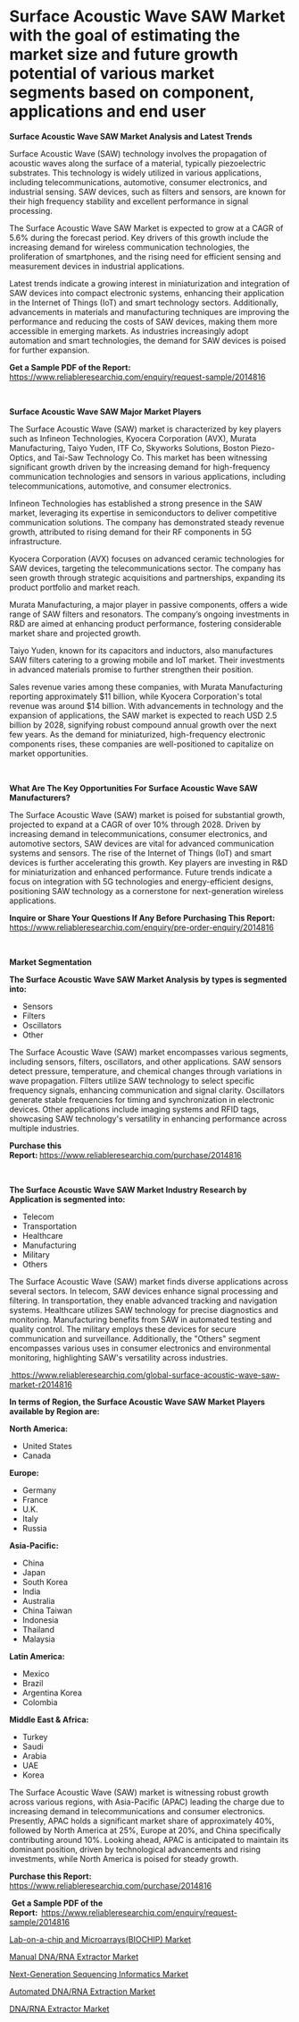 <p><h1>Surface Acoustic Wave SAW Market with the goal of estimating the market size and future growth potential of various market segments based on component, applications and end user</h1></p><p><strong>Surface Acoustic Wave SAW Market Analysis and Latest Trends</strong></p>
<p><p>Surface Acoustic Wave (SAW) technology involves the propagation of acoustic waves along the surface of a material, typically piezoelectric substrates. This technology is widely utilized in various applications, including telecommunications, automotive, consumer electronics, and industrial sensing. SAW devices, such as filters and sensors, are known for their high frequency stability and excellent performance in signal processing.</p><p>The Surface Acoustic Wave SAW Market is expected to grow at a CAGR of 5.6% during the forecast period. Key drivers of this growth include the increasing demand for wireless communication technologies, the proliferation of smartphones, and the rising need for efficient sensing and measurement devices in industrial applications. </p><p>Latest trends indicate a growing interest in miniaturization and integration of SAW devices into compact electronic systems, enhancing their application in the Internet of Things (IoT) and smart technology sectors. Additionally, advancements in materials and manufacturing techniques are improving the performance and reducing the costs of SAW devices, making them more accessible in emerging markets. As industries increasingly adopt automation and smart technologies, the demand for SAW devices is poised for further expansion.</p></p>
<p><strong>Get a Sample PDF of the Report:&nbsp;</strong> <a href="https://www.reliableresearchiq.com/enquiry/request-sample/2014816?utm_campaign=3570&utm_medium=2&utm_source=Github&utm_content=ia&utm_term=06042025&utm_id=surface-acoustic-wave-saw">https://www.reliableresearchiq.com/enquiry/request-sample/2014816</a></p>
<p>&nbsp;</p>
<p><strong>Surface Acoustic Wave SAW Major Market Players</strong></p>
<p><p>The Surface Acoustic Wave (SAW) market is characterized by key players such as Infineon Technologies, Kyocera Corporation (AVX), Murata Manufacturing, Taiyo Yuden, ITF Co, Skyworks Solutions, Boston Piezo-Optics, and Tai-Saw Technology Co. This market has been witnessing significant growth driven by the increasing demand for high-frequency communication technologies and sensors in various applications, including telecommunications, automotive, and consumer electronics.</p><p>Infineon Technologies has established a strong presence in the SAW market, leveraging its expertise in semiconductors to deliver competitive communication solutions. The company has demonstrated steady revenue growth, attributed to rising demand for their RF components in 5G infrastructure. </p><p>Kyocera Corporation (AVX) focuses on advanced ceramic technologies for SAW devices, targeting the telecommunications sector. The company has seen growth through strategic acquisitions and partnerships, expanding its product portfolio and market reach.</p><p>Murata Manufacturing, a major player in passive components, offers a wide range of SAW filters and resonators. The company’s ongoing investments in R&D are aimed at enhancing product performance, fostering considerable market share and projected growth.</p><p>Taiyo Yuden, known for its capacitors and inductors, also manufactures SAW filters catering to a growing mobile and IoT market. Their investments in advanced materials promise to further strengthen their position.</p><p>Sales revenue varies among these companies, with Murata Manufacturing reporting approximately $11 billion, while Kyocera Corporation's total revenue was around $14 billion. With advancements in technology and the expansion of applications, the SAW market is expected to reach USD 2.5 billion by 2028, signifying robust compound annual growth over the next few years. As the demand for miniaturized, high-frequency electronic components rises, these companies are well-positioned to capitalize on market opportunities.</p></p>
<p>&nbsp;</p>
<p><strong>What Are The Key Opportunities For Surface Acoustic Wave SAW Manufacturers?</strong></p>
<p><p>The Surface Acoustic Wave (SAW) market is poised for substantial growth, projected to expand at a CAGR of over 10% through 2028. Driven by increasing demand in telecommunications, consumer electronics, and automotive sectors, SAW devices are vital for advanced communication systems and sensors. The rise of the Internet of Things (IoT) and smart devices is further accelerating this growth. Key players are investing in R&D for miniaturization and enhanced performance. Future trends indicate a focus on integration with 5G technologies and energy-efficient designs, positioning SAW technology as a cornerstone for next-generation wireless applications.</p></p>
<p><strong>Inquire or Share Your Questions If Any Before Purchasing This Report:</strong> <a href="https://www.reliableresearchiq.com/enquiry/pre-order-enquiry/2014816?utm_campaign=3570&utm_medium=2&utm_source=Github&utm_content=ia&utm_term=06042025&utm_id=surface-acoustic-wave-saw">https://www.reliableresearchiq.com/enquiry/pre-order-enquiry/2014816</a></p>
<p>&nbsp;</p>
<p><strong>Market Segmentation</strong></p>
<p><strong>The Surface Acoustic Wave SAW Market Analysis by types is segmented into:</strong></p>
<p><ul><li>Sensors</li><li>Filters</li><li>Oscillators</li><li>Other</li></ul></p>
<p><p>The Surface Acoustic Wave (SAW) market encompasses various segments, including sensors, filters, oscillators, and other applications. SAW sensors detect pressure, temperature, and chemical changes through variations in wave propagation. Filters utilize SAW technology to select specific frequency signals, enhancing communication and signal clarity. Oscillators generate stable frequencies for timing and synchronization in electronic devices. Other applications include imaging systems and RFID tags, showcasing SAW technology's versatility in enhancing performance across multiple industries.</p></p>
<p><strong>Purchase this Report:&nbsp;</strong><a href="https://www.reliableresearchiq.com/purchase/2014816?utm_campaign=3570&utm_medium=2&utm_source=Github&utm_content=ia&utm_term=06042025&utm_id=surface-acoustic-wave-saw">https://www.reliableresearchiq.com/purchase/2014816</a></p>
<p>&nbsp;</p>
<p><strong>The Surface Acoustic Wave SAW Market Industry Research by Application is segmented into:</strong></p>
<p><ul><li>Telecom</li><li>Transportation</li><li>Healthcare</li><li>Manufacturing</li><li>Military</li><li>Others</li></ul></p>
<p><p>The Surface Acoustic Wave (SAW) market finds diverse applications across several sectors. In telecom, SAW devices enhance signal processing and filtering. In transportation, they enable advanced tracking and navigation systems. Healthcare utilizes SAW technology for precise diagnostics and monitoring. Manufacturing benefits from SAW in automated testing and quality control. The military employs these devices for secure communication and surveillance. Additionally, the "Others" segment encompasses various uses in consumer electronics and environmental monitoring, highlighting SAW's versatility across industries.</p></p>
<p><a href="https://www.reliableresearchiq.com/global-surface-acoustic-wave-saw-market-r2014816?utm_campaign=3570&utm_medium=2&utm_source=Github&utm_content=ia&utm_term=06042025&utm_id=surface-acoustic-wave-saw">&nbsp;https://www.reliableresearchiq.com/global-surface-acoustic-wave-saw-market-r2014816</a></p>
<p><strong>In terms of Region, the Surface Acoustic Wave SAW Market Players available by Region are:</strong></p>
<p>
    <p> <strong> North America: </strong>
        <ul>
            <li>United States</li>
            <li>Canada</li>
        </ul>
        </p> 
    <p> <strong> Europe: </strong>
        <ul>
            <li>Germany</li>
            <li>France</li>
            <li>U.K.</li>
            <li>Italy</li>
            <li>Russia</li>
        </ul>
        </p> 
    <p> <strong> Asia-Pacific: </strong>
        <ul>
            <li>China</li>
            <li>Japan</li>
            <li>South Korea</li>
            <li>India</li>
            <li>Australia</li>
            <li>China Taiwan</li>
            <li>Indonesia</li>
            <li>Thailand</li>
            <li>Malaysia</li>
        </ul>
        </p> 
    <p> <strong> Latin America: </strong>
        <ul>
            <li>Mexico</li>
            <li>Brazil</li>
            <li>Argentina Korea</li>
            <li>Colombia</li>
        </ul>
        </p> 
    <p> <strong> Middle East & Africa: </strong>
        <ul>
            <li>Turkey</li>
            <li>Saudi</li>
            <li>Arabia</li>
            <li>UAE</li>
            <li>Korea</li>
        </ul>
    </p>
    </p>
<p><p>The Surface Acoustic Wave (SAW) market is witnessing robust growth across various regions, with Asia-Pacific (APAC) leading the charge due to increasing demand in telecommunications and consumer electronics. Presently, APAC holds a significant market share of approximately 40%, followed by North America at 25%, Europe at 20%, and China specifically contributing around 10%. Looking ahead, APAC is anticipated to maintain its dominant position, driven by technological advancements and rising investments, while North America is poised for steady growth.</p></p>
<p><strong>Purchase this Report: </strong><a href="https://www.reliableresearchiq.com/purchase/2014816?utm_campaign=3570&utm_medium=2&utm_source=Github&utm_content=ia&utm_term=06042025&utm_id=surface-acoustic-wave-saw">https://www.reliableresearchiq.com/purchase/2014816</a></p>
<p>&nbsp;<strong>Get a Sample PDF of the Report:&nbsp;&nbsp;</strong><a href="https://www.reliableresearchiq.com/enquiry/request-sample/2014816?utm_campaign=3570&utm_medium=2&utm_source=Github&utm_content=ia&utm_term=06042025&utm_id=surface-acoustic-wave-saw">https://www.reliableresearchiq.com/enquiry/request-sample/2014816</a></p>
<p><strong></strong></p>
<p><p><a href="https://www.linkedin.com/pulse/comprehensive-study-lab-on-a-chip-microarraysbiochip-market-vvwce?utm_campaign=3570&utm_medium=2&utm_source=Github&utm_content=ia&utm_term=06042025&utm_id=surface-acoustic-wave-saw">Lab-on-a-chip and Microarrays(BIOCHIP) Market</a></p><p><a href="https://www.linkedin.com/pulse/revenue-analysis-manual-dnarna-extractor-market-projected-t3qle?utm_campaign=3570&utm_medium=2&utm_source=Github&utm_content=ia&utm_term=06042025&utm_id=surface-acoustic-wave-saw">Manual DNA/RNA Extractor Market</a></p><p><a href="https://www.linkedin.com/pulse/emerging-next-generation-sequencing-informatics-market-opportunities-jyare?utm_campaign=3570&utm_medium=2&utm_source=Github&utm_content=ia&utm_term=06042025&utm_id=surface-acoustic-wave-saw">Next-Generation Sequencing Informatics Market</a></p><p><a href="https://www.linkedin.com/pulse/automated-dnarna-extraction-market-review-strategic-i6o8e?utm_campaign=3570&utm_medium=2&utm_source=Github&utm_content=ia&utm_term=06042025&utm_id=surface-acoustic-wave-saw">Automated DNA/RNA Extraction Market</a></p><p><a href="https://www.linkedin.com/pulse/dnarna-extractor-market-growth-forecast-53-cagr-from-2025-2032-ebwue?utm_campaign=3570&utm_medium=2&utm_source=Github&utm_content=ia&utm_term=06042025&utm_id=surface-acoustic-wave-saw">DNA/RNA Extractor Market</a></p></p>